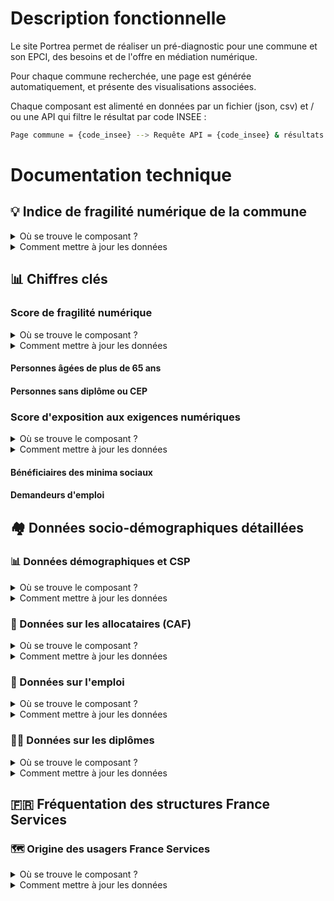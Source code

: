 # Description fonctionnelle 

Le site Portrea permet de réaliser un pré-diagnostic pour une commune et son EPCI, des besoins et de l'offre en médiation numérique.

Pour chaque commune recherchée, une page est générée automatiquement, et présente des visualisations associées.

Chaque composant est alimenté en données par un fichier (json, csv) et / ou une API qui filtre le résultat par code INSEE :

```bash
Page commune = {code_insee} --> Requête API = {code_insee} & résultats --> Visualisation
```

# Documentation technique 

## 💡 Indice de fragilité numérique de la commune

<details>
  <summary>Où se trouve le composant ?</summary>
  
  [Lien vers le code](/components/viz/Scores/Ifn.js)
  
</details>

<details>
  <summary>Comment mettre à jour les données</summary>
  
  ### Origine des données
  Il s'agit uniquement d'un lien vers une URL standardisée du site https://www.fragilite-numerique.fr, comprenant les variables à exposer sur la page pour un code commune donné.

  ### Le fichier à mettre à jour
  Les données sont mise à jour par la Mednum.

</details>

## 📊 Chiffres clés

### Score de fragilité numérique
<details>
  <summary>Où se trouve le composant ?</summary>
  
  [Lien vers le code](/components/viz/Scores/FragiliteScore.js)
  
</details>

<details>
  <summary>Comment mettre à jour les données</summary>
  
  ### Origine des données
  
  Diplômes : https://www.insee.fr/fr/statistiques/6543298
  Population : https://www.insee.fr/fr/statistiques/6543200

  ### Le(s) fichier(s) à mettre à jour

  [inseediplome.json](/data/iris/inseediplome.json)
  [inseepop.json](/data/iris/inseepop.json)

  ### API correspondante(s) dans le code
  
  [API comcode2pop](/pages/api/iris/comcode2pop.js)
  [API comcode2diplome](/pages/api/iris/comcode2diplome.js)

---

</details>


#### Personnes âgées de plus de 65 ans

#### Personnes sans diplôme ou CEP

### Score d'exposition aux exigences numériques

<details>
  <summary>Où se trouve le composant ?</summary>
  
  [Lien vers le code](/components/viz/Scores/ExpositionScore.js)
  
</details>

<details>
  <summary>Comment mettre à jour les données</summary>
  
  ### Origine des données
  
  Allocataires : https://www.insee.fr/fr/statistiques/6543298](https://www.insee.fr/fr/statistiques/6679585
  Emploi : https://www.insee.fr/fr/statistiques/6473526
  
  ### Le(s) fichier(s) à mettre à jour

  [inseecaf.json](/data/iris/inseecaf.json)
  [inseeemploi.json](/data/iris/inseeemploi.json)

  ### API correspondante(s) dans le code
  
  [API comcode2caf](/pages/api/iris/comcode2caf.js)
  [API comcode2emploi](/pages/api/iris/comcode2emploi.js)

---

</details>

#### Bénéficiaires des minima sociaux
#### Demandeurs d'emploi

## 🏘 Données socio-démographiques détaillées
### 📊 Données démographiques et CSP

<details>
  <summary>Où se trouve le composant ?</summary>
  
  [Lien vers le code](/components/viz/Iris/MapPop.js)
  
</details>

<details>
  <summary>Comment mettre à jour les données</summary>
  
  ### Origine des données
  
  Population : https://www.insee.fr/fr/statistiques/6543200
  
  ### Le(s) fichier(s) à mettre à jour

  [inseepop.json](/data/iris/inseepop.json)

  ### API correspondante(s) dans le code
  
  [API comcode2pop](/pages/api/iris/comcode2pop.js)

---

</details>

### 📄 Données sur les allocataires (CAF)

<details>
  <summary>Où se trouve le composant ?</summary>
  
  [Lien vers le code](/components/viz/Iris/MapCaf.js)
  
</details>

<details>
  <summary>Comment mettre à jour les données</summary>
  
  ### Origine des données
  
  Allocataires : https://www.insee.fr/fr/statistiques/6543298](https://www.insee.fr/fr/statistiques/6679585
  
  ### Le(s) fichier(s) à mettre à jour

  [inseecaf.json](/data/iris/inseecaf.json)

  ### API correspondante(s) dans le code
  
  [API comcode2caf](/pages/api/iris/comcode2caf.js)

---

</details>

### 💼 Données sur l'emploi

<details>
  <summary>Où se trouve le composant ?</summary>
  
  [Lien vers le code](/components/viz/Iris/MapEmploi.js)
  
</details>

<details>
  <summary>Comment mettre à jour les données</summary>
  
  ### Origine des données
  
  Emploi : https://www.insee.fr/fr/statistiques/6473526
  
  ### Le(s) fichier(s) à mettre à jour

  [inseeemploi.json](/data/iris/inseeemploi.json)

  ### API correspondante(s) dans le code
  
  [API comcode2emploi](/pages/api/iris/comcode2emploi.js)

---

</details>

### 👩‍🎓 Données sur les diplômes

<details>
  <summary>Où se trouve le composant ?</summary>
  
  [Lien vers le code](/components/viz/Iris/MapDiplome.js)
  
</details>

<details>
  <summary>Comment mettre à jour les données</summary>
  
  ### Origine des données
  
  Diplômes : https://www.insee.fr/fr/statistiques/6543298
  
  ### Le(s) fichier(s) à mettre à jour

  [inseediplome.json](/data/iris/inseediplome.json)

  ### API correspondante(s) dans le code
  
  [API comcode2diplome](/pages/api/iris/comcode2diplome.js)

---

</details>

## 🇫🇷 Fréquentation des structures France Services

### 🗺 Origine des usagers France Services

<details>
  <summary>Où se trouve le composant ?</summary>
  
  [Lien vers le code](/components/viz/FranceService/MapVizualisation.js)
  
</details>

<details>
  <summary>Comment mettre à jour les données</summary>
  
  ### Origine des données
  
  Emploi : https://www.insee.fr/fr/statistiques/6473526
  
  ### Le(s) fichier(s) à mettre à jour

  [inseeemploi.json](/data/iris/inseeemploi.json)

  ### API correspondante(s) dans le code
  
  [API comcode2emploi](/pages/api/iris/comcode2emploi.js)
  
### 📍 Destinations des usagers France Services

## 👩🏽‍💻 Données sur l'offre en médiation numérique
### 📍 Localisation des structures
### 🕐 Plages horaires des structures
### 👨‍💼Conseillers numériques
### 📧 Contacter les structures de la commune

## Données EPCI
### 🖥 Personnes en situation d'illectronisme
### ⌨️ Accès à l'équipement

